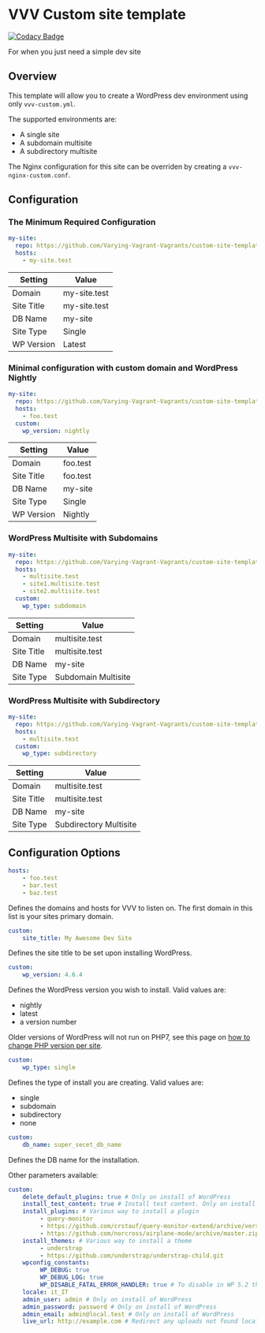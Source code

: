 # VVV Custom site template

[![Codacy Badge](https://api.codacy.com/project/badge/Grade/6fc9d45abb02454aa052771bda2d40ff)](https://www.codacy.com/gh/Varying-Vagrant-Vagrants/custom-site-template?utm_source=github.com&amp;utm_medium=referral&amp;utm_content=Varying-Vagrant-Vagrants/custom-site-template&amp;utm_campaign=Badge_Grade)

For when you just need a simple dev site

## Overview

This template will allow you to create a WordPress dev environment using only `vvv-custom.yml`.

The supported environments are:

- A single site
- A subdomain multisite
- A subdirectory multisite

The Nginx configuration for this site can be overriden by creating a `vvv-nginx-custom.conf`.

## Configuration

### The Minimum Required Configuration

```yaml
my-site:
  repo: https://github.com/Varying-Vagrant-Vagrants/custom-site-template
  hosts:
    - my-site.test
```

| Setting    | Value        |
|------------|--------------|
| Domain     | my-site.test |
| Site Title | my-site.test |
| DB Name    | my-site      |
| Site Type  | Single       |
| WP Version | Latest       |

### Minimal configuration with custom domain and WordPress Nightly

```yaml
my-site:
  repo: https://github.com/Varying-Vagrant-Vagrants/custom-site-template
  hosts:
    - foo.test
  custom:
    wp_version: nightly
```

| Setting    | Value       |
|------------|-------------|
| Domain     | foo.test    |
| Site Title | foo.test    |
| DB Name    | my-site     |
| Site Type  | Single      |
| WP Version | Nightly     |

### WordPress Multisite with Subdomains

```yaml
my-site:
  repo: https://github.com/Varying-Vagrant-Vagrants/custom-site-template
  hosts:
    - multisite.test
    - site1.multisite.test
    - site2.multisite.test
  custom:
    wp_type: subdomain

```
| Setting    | Value               |
|------------|---------------------|
| Domain     | multisite.test      |
| Site Title | multisite.test      |
| DB Name    | my-site             |
| Site Type  | Subdomain Multisite |

### WordPress Multisite with Subdirectory

```yaml
my-site:
  repo: https://github.com/Varying-Vagrant-Vagrants/custom-site-template
  hosts:
    - multisite.test
  custom:
    wp_type: subdirectory
```

| Setting    | Value                  |
|------------|------------------------|
| Domain     | multisite.test         |
| Site Title | multisite.test         |
| DB Name    | my-site                |
| Site Type  | Subdirectory Multisite |

## Configuration Options

```yaml
hosts:
    - foo.test
    - bar.test
    - baz.test
```

Defines the domains and hosts for VVV to listen on.
The first domain in this list is your sites primary domain.

```yaml
custom:
    site_title: My Awesome Dev Site
```

Defines the site title to be set upon installing WordPress.

```yaml
custom:
    wp_version: 4.6.4
```

Defines the WordPress version you wish to install. Valid values are:

- nightly
- latest
- a version number

Older versions of WordPress will not run on PHP7, see this page on [how to change PHP version per site](https://varyingvagrantvagrants.org/docs/en-US/adding-a-new-site/changing-php-version/).

```yaml
custom:
    wp_type: single
```
Defines the type of install you are creating. Valid values are:

- single
- subdomain
- subdirectory
- none

```yaml
custom:
    db_name: super_secet_db_name
```

Defines the DB name for the installation.

Other parameters available:

```yaml
custom:
    delete_default_plugins: true # Only on install of WordPress
    install_test_content: true # Install test content. Only on install of WordPress
    install_plugins: # Various way to install a plugin
         - query-monitor
         - https://github.com/crstauf/query-monitor-extend/archive/version/1.0.zip
         - https://github.com/norcross/airplane-mode/archive/master.zip
    install_themes: # Various way to install a theme
         - understrap
         - https://github.com/understrap/understrap-child.git
    wpconfig_constants:
         WP_DEBUG: true
         WP_DEBUG_LOG: true
         WP_DISABLE_FATAL_ERROR_HANDLER: true # To disable in WP 5.2 the FER mode
    locale: it_IT
    admin_user: admin # Only on install of WordPress
    admin_password: password # Only on install of WordPress
    admin_email: admin@local.test # Only on install of WordPress
    live_url: http://example.com # Redirect any uploads not found locally to this domain
```
